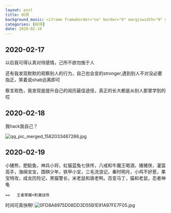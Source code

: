 ```yaml
---
layout: post
title: 树洞
background_music: <iframe frameborder="no" border="0" marginwidth="0" marginheight="0" width=100% height=86 src="//music.163.com/outchain/player?type=2&id=28456751&auto=1&height=66"></iframe>  
categories: [树洞]
date: 2020-02-16
---
```

## 2020-02-17

以后我可得认真对待感情，己所不欲勿施于人

还有我发现默默的观察别人的行为，自己也会变的stronger,遇到别人不对没必要指正，笑着说shab远离即可


察言观色，我发现是提升自己的阅历最佳途径，真正的长大都是从别人那里学到的哎
<!-- 
![551606D9FEBD3FA606F8A2B4624B1DF5.jpg](https://raw.githubusercontent.com/fengwei2002/picture/master/picture551606D9FEBD3FA606F8A2B4624B1DF5.jpg)
![1751154F6080D3CDA9EC8AB46F55C69C.jpg](https://raw.githubusercontent.com/fengwei2002/picture/master/picture1751154F6080D3CDA9EC8AB46F55C69C.jpg) -->



## 2020-02-18

我hack我自己？

![qq_pic_merged_1582033487286.jpg](https://raw.githubusercontent.com/fengwei2002/picture/master/pictureqq_pic_merged_1582033487286.jpg)


## 2020-02-19

小猪熊，肥鲶鱼，神兵小将，虹猫蓝兔七侠传，八戒和牛魔王喝酒，猪猪侠，灌篮高手，海绵宝宝，围棋少年，铁甲小宝，三毛流浪记，秦时明月，小鸡不好惹，果宝特攻，成龙历险记，黑猫警长，米老鼠和唐老鸭，百变马丁，猫和老鼠，忍者神龟

    ==   王者荣耀+刺激战场

时间可真快啊!
![0FD8A8975D08DD3D55B1E91A97FE7F05.jpg](https://raw.githubusercontent.com/fengwei2002/picture/master/picture0FD8A8975D08DD3D55B1E91A97FE7F05.jpg)
